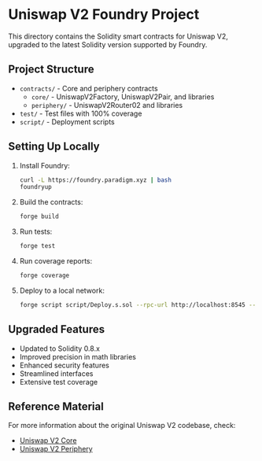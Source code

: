 # Uniswap V2 Foundry Project

This directory contains the Solidity smart contracts for Uniswap V2, upgraded to the latest Solidity version supported by Foundry.

## Project Structure

- `contracts/` - Core and periphery contracts
  - `core/` - UniswapV2Factory, UniswapV2Pair, and libraries
  - `periphery/` - UniswapV2Router02 and libraries
- `test/` - Test files with 100% coverage
- `script/` - Deployment scripts

## Setting Up Locally

1. Install Foundry:
   ```bash
   curl -L https://foundry.paradigm.xyz | bash
   foundryup
   ```

2. Build the contracts:
   ```bash
   forge build
   ```

3. Run tests:
   ```bash
   forge test
   ```

4. Run coverage reports:
   ```bash
   forge coverage
   ```

5. Deploy to a local network:
   ```bash
   forge script script/Deploy.s.sol --rpc-url http://localhost:8545 --broadcast
   ```

## Upgraded Features

- Updated to Solidity 0.8.x
- Improved precision in math libraries
- Enhanced security features
- Streamlined interfaces
- Extensive test coverage

## Reference Material

For more information about the original Uniswap V2 codebase, check:
- [Uniswap V2 Core](https://github.com/Uniswap/v2-core)
- [Uniswap V2 Periphery](https://github.com/Uniswap/v2-periphery)